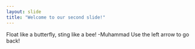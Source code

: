 ```yaml
---
layout: slide
title: "Welcome to our second slide!"
---
```

Float like a butterfly, sting like a bee! -Muhammad
Use the left arrow to go back!
